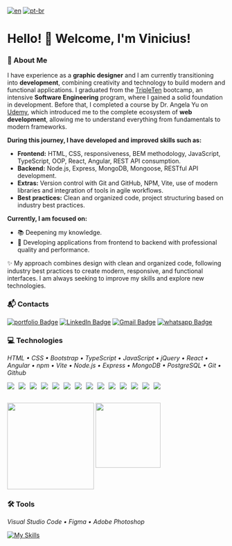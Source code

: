 [![en](https://img.shields.io/badge/lang-en-red.svg)](./README.md) [![pt-br](https://img.shields.io/badge/lang-pt--br-green.svg)](./README.pt_br.md)

# Hello! 👋 Welcome, I'm Vinicius!

### 🚀 About Me

I have experience as a **graphic designer** and I am currently transitioning into **development**, combining creativity and technology to build modern and functional applications. I graduated from the <a target="_blank" href="https://tripleten.com">TripleTen</a> bootcamp, an intensive **Software Engineering** program, where I gained a solid foundation in development. Before that, I completed a course by Dr. Angela Yu on <a target="_blank" href="https://www.udemy.com/course/the-complete-web-development-bootcamp">Udemy</a>, which introduced me to the complete ecosystem of **web development**, allowing me to understand everything from fundamentals to modern frameworks.

**During this journey, I have developed and improved skills such as:**

- **Frontend:** HTML, CSS, responsiveness, BEM methodology, JavaScript, TypeScript, OOP, React, Angular, REST API consumption.
- **Backend:** Node.js, Express, MongoDB, Mongoose, RESTful API development.
- **Extras:** Version control with Git and GitHub, NPM, Vite, use of modern libraries and integration of tools in agile workflows.
- **Best practices:** Clean and organized code, project structuring based on industry best practices.

**Currently, I am focused on:**

- 📚 Deepening my knowledge.
- 🚀 Developing applications from frontend to backend with professional quality and performance.

✨ My approach combines design with clean and organized code, following industry best practices to create modern, responsive, and functional interfaces. I am always seeking to improve my skills and explore new technologies.

### 📬 Contacts

[![portfolio Badge](https://custom-icon-badges.demolab.com/badge/Portfolio-lightyellow.svg?style=for-the-badge&logo=webpage-personal&logoColor=white&labelColor=yellow)](https://vinimello90.github.io/portfolio/)
[![LinkedIn Badge](https://custom-icon-badges.demolab.com/badge/Vinicius_Barretto_Mello-blue.svg?style=for-the-badge&logo=linkedin-brands&logoColor=white&labelColor=darkblue)](https://linkedin.com/in/vinicius-barretto-mello)
[![Gmail Badge](https://img.shields.io/badge/vinicius.barretto9022%40gmail.com-red?style=for-the-badge&logo=gmail&logoColor=white&labelColor=darkred)](mailto:vinicius.barretto9022@gmail.com)
[![whatsapp Badge](https://custom-icon-badges.demolab.com/badge/17_99248_7641-lightgreen.svg?style=for-the-badge&logo=whatsapp&logoColor=white&labelColor=darkgreen)](https://wa.me/5517992487641)

### 💻 Technologies

_HTML • CSS • Bootstrap • TypeScript • JavaScript • jQuery • React • Angular • npm • Vite • Node.js • Express • MongoDB • PostgreSQL • Git • Github_

<div style="display: flex; flex-wrap: wrap; gap: 10px;">
  <img src="https://skillicons.dev/icons?i=html" />
  <img src="https://skillicons.dev/icons?i=css" />
  <img src="https://skillicons.dev/icons?i=bootstrap" />
  <img src="https://skillicons.dev/icons?i=js" />
  <img src="https://skillicons.dev/icons?i=jquery" />
  <img src="https://skillicons.dev/icons?i=react" />
  <img src="https://skillicons.dev/icons?i=npm" />
  <img src="https://skillicons.dev/icons?i=vite" />
  <img src="https://skillicons.dev/icons?i=nodejs" />
  <img src="https://skillicons.dev/icons?i=express" />
  <img src="https://skillicons.dev/icons?i=mongodb" />
  <img src="https://skillicons.dev/icons?i=postgres" />
  <img src="https://skillicons.dev/icons?i=git" />
  <img src="https://skillicons.dev/icons?i=github" />
</div>
<br>

<img 
    src="https://github-readme-stats.vercel.app/api?username=vinimello90&show_icons=true&theme=codeSTACKr" 
    height="200" 
    style="vertical-align: top" 
  />
<img 
    src="https://github-readme-stats.vercel.app/api/top-langs/?username=vinimello90&layout=compact&theme=codeSTACKr&custom_title=Technologies" 
    height="150"
    style="vertical-align: top" 
  />

### 🛠️ Tools

_Visual Studio Code • Figma • Adobe Photoshop_

[![My Skills](https://skillicons.dev/icons?i=vscode,figma,photoshop)](https://skillicons.dev)
